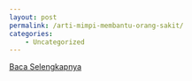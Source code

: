 ```yaml
---
layout: post
permalink: /arti-mimpi-membantu-orang-sakit/
categories:
    - Uncategorized
---
```


[Baca Selengkapnya](/07)